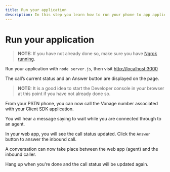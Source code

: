 ```yaml
---
title: Run your application
description: In this step you learn how to run your phone to app application.
---
```


# Run your application

> **NOTE:** If you have not already done so, make sure you have [Ngrok running](/client-sdk/tutorials/app-to-phone/prerequisites#how-to-run-ngrok).

Run your application with `node server.js`, then visit [http://localhost:3000](http://localhost:3000)

The call’s current status and an Answer button are displayed on the page.

> **NOTE:** It is a good idea to start the Developer console in your browser at this point if you have not already done so.

From your PSTN phone, you can now call the Vonage number associated with your Client SDK application.

You will hear a message saying to wait while you are connected through to an agent.

In your web app, you will see the call status updated. Click the `Answer` button to answer the inbound call.

A conversation can now take place between the web app (agent) and the inbound caller.

Hang up when you're done and the call status will be updated again.
